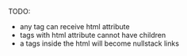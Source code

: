 TODO:
- any tag can receive html attribute
- tags with html attribute cannot have children
- a tags inside the html will become nullstack links

